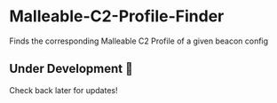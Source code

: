 # Malleable-C2-Profile-Finder
Finds the corresponding Malleable C2 Profile of a given beacon config


## Under Development :construction:
Check back later for updates!